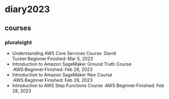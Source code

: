# diary2023


## courses

### pluralsight

- Understanding AWS Core Services
Course
·David Tucker·Beginner·Finished: Mar 5, 2023
- Introduction to Amazon SageMaker Ground Truth
Course
·AWS·Beginner·Finished: Feb 28, 2023
- Introduction to Amazon SageMaker Neo
Course
·AWS·Beginner·Finished: Feb 28, 2023
- Introduction to AWS Step Functions
Course
·AWS·Beginner·Finished: Feb 28, 2023
